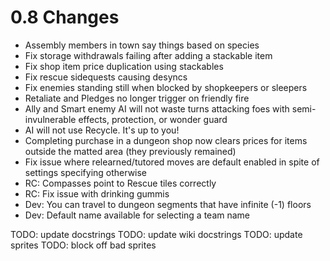 # 0.8 Changes #

* Assembly members in town say things based on species
* Fix storage withdrawals failing after adding a stackable item
* Fix shop item price duplication using stackables
* Fix rescue sidequests causing desyncs
* Fix enemies standing still when blocked by shopkeepers or sleepers
* Retaliate and Pledges no longer trigger on friendly fire
* Ally and Smart enemy AI will not waste turns attacking foes with semi-invulnerable effects, protection, or wonder guard
* AI will not use Recycle.  It's up to you!
* Completing purchase in a dungeon shop now clears prices for items outside the matted area (they previously remained)
* Fix issue where relearned/tutored moves are default enabled in spite of settings specifying otherwise
* RC: Compasses point to Rescue tiles correctly
* RC: Fix issue with drinking gummis
* Dev: You can travel to dungeon segments that have infinite (-1) floors
* Dev: Default name available for selecting a team name

TODO: update docstrings
TODO: update wiki docstrings
TODO: update sprites
TODO: block off bad sprites